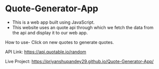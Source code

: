 # Quote-Generator-App

* This is a web app built using JavaScript.
* This website uses an quote api through which we fetch the data from the api and display it to our web app.

How to use- Click on new quotes to generate quotes.

API Link:  https://api.quotable.io/random

Live Project: https://priyanshupandey29.github.io/Quote-Generator-App/


